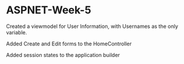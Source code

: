 # ASPNET-Week-5

Created a viewmodel for User Information, with Usernames as the only variable.

Added Create and Edit forms to the HomeController



Added session states to the application builder
